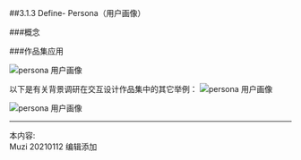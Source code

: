 ##3.1.3 Define- Persona（用户画像）

###概念




###作品集应用

![persona 用户画像](http://kitpic.makebi.net/2021/ixd_16.jpg)



以下是有关背景调研在交互设计作品集中的其它举例：
![persona 用户画像](http://kitpic.makebi.net/2021/ixd_17.jpg)

![persona 用户画像](http://kitpic.makebi.net/2021/ixd_18.jpg)




---
本内容:  
Muzi 20210112 编辑添加
